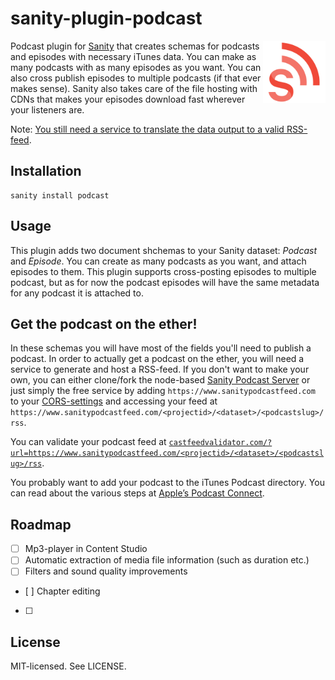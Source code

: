 # sanity-plugin-podcast

<img align="right" width="100" height="100" alt="Sanity Podcast Server Logo" src="https://github.com/kmelve/sanity-plugin-podcast/blob/master/src/static/sanity-podcast-logo.png?raw=true">

Podcast plugin for [Sanity](https://sanity.io/) that creates schemas for podcasts and episodes with necessary iTunes data. You can make as many podcasts with as many episodes as you want. You can also cross publish episodes to multiple podcasts (if that ever makes sense). Sanity also takes care of the file hosting with CDNs that makes your episodes download fast wherever your listeners are.

Note: [You still need a service to translate the data output to a valid RSS-feed](#get-the-podcast-on-the-ehter). 

## Installation

```
sanity install podcast
```

## Usage

This plugin adds two document shchemas to your Sanity dataset: *Podcast* and *Episode*. You can create as many podcasts as you want, and attach episodes to them. This plugin supports cross-posting episodes to multiple podcast, but as for now the podcast episodes will have the same metadata for any podcast it is attached to.


## Get the podcast on the ether!

In these schemas you will have most of the fields you'll need to publish a podcast. In order to actually get a podcast on the ether, you will need a service to generate and host a RSS-feed. If you don't want to make your own, you can either clone/fork the node-based [Sanity Podcast Server](https://github.com/kmelve/sanity-podcast-server) or just simply the free service by adding `https://www.sanitypodcastfeed.com` to your [CORS-settings](https://www.sanity.io/docs/front-ends/cors) and accessing your feed at `https://www.sanitypodcastfeed.com/<projectid>/<dataset>/<podcastslug>/rss`.

You can validate your podcast feed at [`castfeedvalidator.com/?url=https://www.sanitypodcastfeed.com/<projectid>/<dataset>/<podcastslug>/rss`](castfeedvalidator.com).

You probably want to add your podcast to the iTunes Podcast directory. You can read about the various steps at [Apple’s Podcast Connect](https://itunespartner.apple.com/podcasts/).

## Roadmap 

- [ ] Mp3-player in Content Studio
- [ ] Automatic extraction of media file information (such as duration etc.)
- [ ] Filters and sound quality improvements
- [ ] Chapter editing
- [ ] 

## License

MIT-licensed. See LICENSE.
